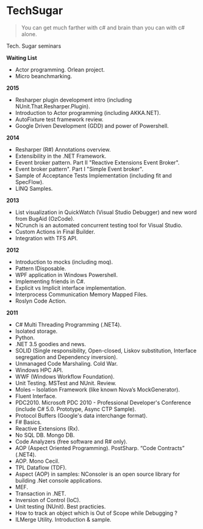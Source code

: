 TechSugar
=========
>You can get much farther with c# and brain than you can with c# alone.

Tech. Sugar seminars

**Waiting List**
* Actor programming. Orlean project.
* Micro beanchmarking.

**2015**
* Resharper plugin development intro (including NUnit.That.Resharper.Plugin).
* Introduction to Actor programming (including AKKA.NET).
* AutoFixture test framework review.
* Google Driven Development (GDD) and power of Powershell.

**2014**
* Resharper (R#) Annotations overview.
* Extensibility in the .NET Framework.
* Eevent broker pattern. Part II "Reactive Extensions Event Broker".
* Event broker pattern". Part I "Simple Event broker".
* Sample of Acceptance Tests Implementation (including fit and SpecFlow).
* LINQ Samples.

**2013**
* List visualization in QuickWatch (Visual Studio Debugger) and new word from BugAid (OzCode).
* NCrunch is an automated concurrent testing tool for Visual Studio.
* Custom Actions in Final Builder.
* Integration with TFS API.

**2012**
* Introduction to mocks (including moq).
* Pattern IDisposable.
* WPF application in Windows Powershell.
* Implementing friends in C#.
* Explicit vs Implicit interface implementation.
* Interprocess Communication Memory Mapped Files.
* Roslyn Code Action.

**2011**
* C# Multi Threading Programming (.NET4).
* Isolated storage.
* Python.
* .NET 3.5 goodies and news.
* SOLID (Single responsibility, Open-closed, Liskov substitution, Interface segregation and Dependency inversion).
* Unmanaged Code Marshaling. Cold War.
* Windows HPC API.
* WWF (Windows Workflow Foundation).
* Unit Testing. MSTest and NUnit. Review.
* Moles – Isolation Framework (like known Nova’s MockGenerator).
* Fluent Interface.
* PDC2010. Microsoft PDC 2010 - Professional Developer's Conference (include C# 5.0. Prototype, Async CTP Sample).
* Protocol Buffers (Google's data interchange format).
* F# Basics.
* Reactive Extensions (Rx).
* No SQL DB. Mongo DB.
* Code Analyzers (free software and R# only).
* AOP (Aspect Oriented Programming). PostSharp. “Code Contracts” (.NET4).
* AOP. Mono Cecil.
* TPL Dataflow (TDF).
* Aspect (AOP) in samples: NConsoler is an open source library for building .Net console applications.
* MEF.
* Transaction in .NET.
* Inversion of Control (IoC).
* Unit testing (NUnit). Best practicies.
* How to track an object which is Out of Scope while Debugging ?
* ILMerge Utility. Introduction & sample.
